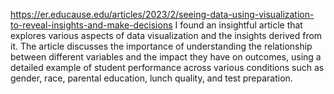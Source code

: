 https://er.educause.edu/articles/2023/2/seeing-data-using-visualization-to-reveal-insights-and-make-decisions
I found an insightful article that explores various aspects of data visualization and the insights derived from it. The article discusses the importance of understanding the relationship between different variables and the impact they have on outcomes, using a detailed example of student performance across various conditions such as gender, race, parental education, lunch quality, and test preparation.
